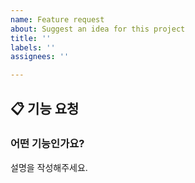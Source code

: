 ```yaml
---
name: Feature request
about: Suggest an idea for this project
title: ''
labels: ''
assignees: ''

---
```


## 📋 기능 요청

### 어떤 기능인가요?
설명을 작성해주세요.
